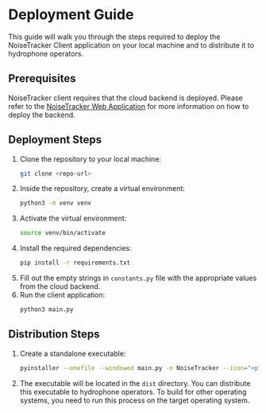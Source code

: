 # Deployment Guide

This guide will walk you through the steps required to deploy the NoiseTracker Client application on your local machine and to distribute it to hydrophone operators.

## Prerequisites
NoiseTracker client requires that the cloud backend is deployed. Please refer to the [NoiseTracker Web Application](https://github.com/UBC-CIC/noise-tracker-web) for more information on how to deploy the backend.

## Deployment Steps
1. Clone the repository to your local machine:
    ```bash
    git clone <repo-url>
    ```
2. Inside the repository, create a virtual environment:
    ```bash
    python3 -m venv venv
    ```
3. Activate the virtual environment:
    ```bash
    source venv/bin/activate
    ```
4. Install the required dependencies:
    ```bash
   pip install -r requirements.txt
   ```
5. Fill out the empty strings in `constants.py` file with the appropriate values from the cloud backend.
6. Run the client application:
    ```bash
    python3 main.py
    ```
   
## Distribution Steps
1. Create a standalone executable:
    ```bash
    pyinstaller --onefile --windowed main.py -n NoiseTracker --icon="<path-to-icon>"
    ```
2. The executable will be located in the `dist` directory. You can distribute this executable to hydrophone operators. To build for other operating systems, you need to run this process on the target operating system.


